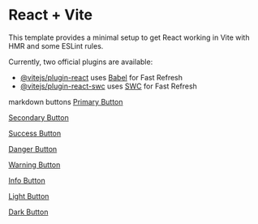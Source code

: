 # React + Vite

This template provides a minimal setup to get React working in Vite with HMR and some ESLint rules.

Currently, two official plugins are available:

- [@vitejs/plugin-react](https://github.com/vitejs/vite-plugin-react/blob/main/packages/plugin-react/README.md) uses [Babel](https://babeljs.io/) for Fast Refresh
- [@vitejs/plugin-react-swc](https://github.com/vitejs/vite-plugin-react-swc) uses [SWC](https://swc.rs/) for Fast Refresh

markdown buttons
[Primary Button](# "Primary Button")

[Secondary Button](# "Secondary Button")

[Success Button](# "Success Button")

[Danger Button](# "Danger Button")

[Warning Button](# "Warning Button")

[Info Button](# "Info Button")

[Light Button](# "Light Button")

[Dark Button](# "Dark Button")
